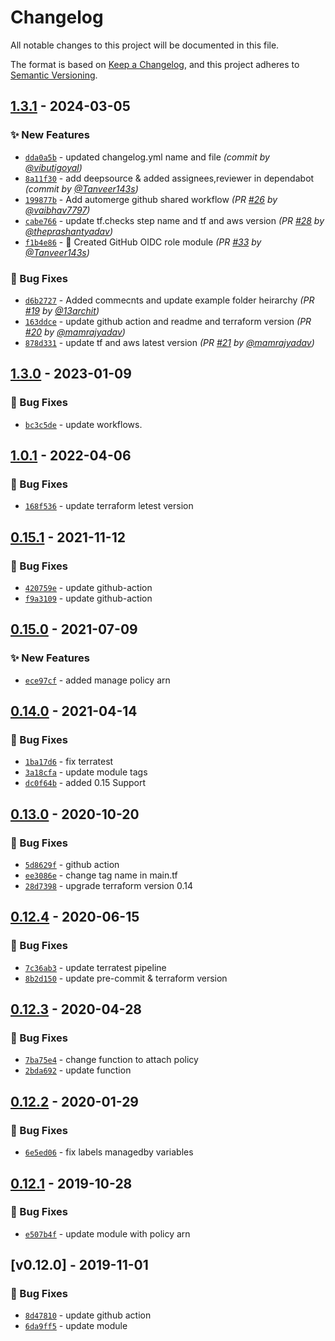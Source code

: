 # Changelog
All notable changes to this project will be documented in this file.

The format is based on [Keep a Changelog](https://keepachangelog.com/en/1.0.0/),
and this project adheres to [Semantic Versioning](https://semver.org/spec/v2.0.0.html).

## [1.3.1] - 2024-03-05
### :sparkles: New Features
- [`dda0a5b`](https://github.com/clouddrove/terraform-aws-iam-role/commit/dda0a5b2ca09c9ea80cdb190c184a99220a448a8) - updated changelog.yml name and file *(commit by [@vibutigoyal](https://github.com/vibutigoyal))*
- [`8a11f30`](https://github.com/clouddrove/terraform-aws-iam-role/commit/8a11f30fb45dacc419e7cf2e238c1d5c526153a8) - add deepsource & added assignees,reviewer in dependabot *(commit by [@Tanveer143s](https://github.com/Tanveer143s))*
- [`199877b`](https://github.com/clouddrove/terraform-aws-iam-role/commit/199877bd41e544140abd91064292db83f4a586c1) - Add automerge github shared workflow *(PR [#26](https://github.com/clouddrove/terraform-aws-iam-role/pull/26) by [@vaibhav7797](https://github.com/vaibhav7797))*
- [`cabe766`](https://github.com/clouddrove/terraform-aws-iam-role/commit/cabe766f37c82ed5e18e36d378f04ed398932cf9) - update tf.checks step name and tf and aws version *(PR [#28](https://github.com/clouddrove/terraform-aws-iam-role/pull/28) by [@theprashantyadav](https://github.com/theprashantyadav))*
- [`f1b4e86`](https://github.com/clouddrove/terraform-aws-iam-role/commit/f1b4e8639dcd1fb971389be33f5cd34657c6f6f4) - :rocket: Created GitHub OIDC role module *(PR [#33](https://github.com/clouddrove/terraform-aws-iam-role/pull/33) by [@Tanveer143s](https://github.com/Tanveer143s))*

### :bug: Bug Fixes
- [`d6b2727`](https://github.com/clouddrove/terraform-aws-iam-role/commit/d6b2727d3022a60e0cc90093e9d16af820b91032) - Added commecnts and update example folder heirarchy *(PR [#19](https://github.com/clouddrove/terraform-aws-iam-role/pull/19) by [@13archit](https://github.com/13archit))*
- [`163ddce`](https://github.com/clouddrove/terraform-aws-iam-role/commit/163ddce7019f03481057036022f4323e7c082c76) - update github action and readme and terraform version *(PR [#20](https://github.com/clouddrove/terraform-aws-iam-role/pull/20) by [@mamrajyadav](https://github.com/mamrajyadav))*
- [`878d331`](https://github.com/clouddrove/terraform-aws-iam-role/commit/878d33170c29a626cc7fa3d3cc569db3d451abc1) - update tf and aws latest version *(PR [#21](https://github.com/clouddrove/terraform-aws-iam-role/pull/21) by [@mamrajyadav](https://github.com/mamrajyadav))*


## [1.3.0] - 2023-01-09
### :bug: Bug Fixes
- [`bc3c5de`](https://github.com/clouddrove/terraform-aws-iam-role/commit/bc3c5dead1bd6f62eabe9ebb50a18d527b62a0c7) - update workflows.

## [1.0.1] - 2022-04-06
### :bug: Bug Fixes
- [`168f536`](https://github.com/clouddrove/terraform-aws-iam-role/commit/168f5363cbfeca9cfe6b0a76c35390a2e678dcb0) - update terraform letest version


## [0.15.1] - 2021-11-12
### :bug: Bug Fixes
- [`420759e`](https://github.com/clouddrove/terraform-aws-iam-role/commit/420759e28cd9ff67cef24aa902eb3a104ee97183) - update github-action
- [`f9a3109`](https://github.com/clouddrove/terraform-aws-iam-role/commit/f9a3109470bcef6146426aeb518bbc757c800d27) - update github-action


## [0.15.0] - 2021-07-09
### :sparkles: New Features
- [`ece97cf`](https://github.com/clouddrove/terraform-aws-iam-role/commit/ece97cf295da1e94555dfa1c3f7a7b46d197ca18) - added manage policy arn


## [0.14.0] - 2021-04-14
### :bug: Bug Fixes
- [`1ba17d6`](https://github.com/clouddrove/terraform-aws-iam-role/commit/1ba17d6758a6df1788191e2d55a3c36590e48e7a) - fix terratest
- [`3a18cfa`](https://github.com/clouddrove/terraform-aws-iam-role/commit/3a18cfa317749e33d00146287805527998c8ae4f) - update module tags
- [`dc0f64b`](https://github.com/clouddrove/terraform-aws-iam-role/commit/dc0f64b48a8256f4141c477c0daef2aee639da5f) - added 0.15 Support


## [0.13.0] - 2020-10-20
### :bug: Bug Fixes
- [`5d8629f`](https://github.com/clouddrove/terraform-aws-iam-role/commit/5d8629fdf3ca3c2a13e57b01fa51921869f57d02) - github action
- [`ee3086e`](https://github.com/clouddrove/terraform-aws-iam-role/commit/ee3086e1f2f90037ac25746e9f518245c25efc28) - change tag name in main.tf
- [`28d7398`](https://github.com/clouddrove/terraform-aws-iam-role/commit/28d739855278a633646e496883b8769e0e91457f) - upgrade terraform version 0.14


## [0.12.4] - 2020-06-15
### :bug: Bug Fixes
- [`7c36ab3`](https://github.com/clouddrove/terraform-aws-iam-role/commit/7c36ab3c92d50ed4cec28f7f5072baa93db6e344) - update terratest pipeline
- [`8b2d150`](https://github.com/clouddrove/terraform-aws-iam-role/commit/8b2d150644a06f2bd3ff6bb5076d3f260d7c71fd) - update pre-commit & terraform version


## [0.12.3] - 2020-04-28
### :bug: Bug Fixes
- [`7ba75e4`](https://github.com/clouddrove/terraform-aws-iam-role/commit/7ba75e49a7f3162b7f8ac6f68f9309eda5362864) - change function to attach policy
- [`2bda692`](https://github.com/clouddrove/terraform-aws-iam-role/commit/2bda6929a528a49e46b90c0eff08b4395eca8182) - update function


## [0.12.2] - 2020-01-29
### :bug: Bug Fixes
- [`6e5ed06`](https://github.com/clouddrove/terraform-aws-iam-role/commit/6e5ed06bcf8924faf0a50601b92eb99ea938dd0a) - fix labels managedby variables


## [0.12.1] - 2019-10-28
### :bug: Bug Fixes
- [`e507b4f`](https://github.com/clouddrove/terraform-aws-iam-role/commit/e507b4f918434ba4d2ce6696ff3688339f553bb6) - update module with policy arn


## [v0.12.0] - 2019-11-01
### :bug: Bug Fixes
- [`8d47810`](https://github.com/clouddrove/terraform-aws-iam-role/commit/8d4781077e4ee481314795e7f5642f81197e4485) - update github action
- [`6da9ff5`](https://github.com/clouddrove/terraform-aws-iam-role/commit/6da9ff5d177e5f6c92586a3be9a307bc58dc2950) - update module


[0.12.0]: https://github.com/clouddrove/terraform-aws-iam-role/compare/0.12.0...master
[0.12.1]: https://github.com/clouddrove/terraform-aws-iam-role/compare/0.12.0...0.12.1
[0.12.2]: https://github.com/clouddrove/terraform-aws-iam-role/compare/0.12.1...0.12.2
[0.12.3]: https://github.com/clouddrove/terraform-aws-iam-role/compare/0.12.2...0.12.3
[0.12.4]: https://github.com/clouddrove/terraform-aws-iam-role/compare/0.12.3...0.12.4
[0.13.0]: https://github.com/clouddrove/terraform-aws-iam-role/compare/0.12.4...0.13.0
[0.14.0]: https://github.com/clouddrove/terraform-aws-iam-role/compare/0.13.0...0.14.0
[0.15.0]: https://github.com/clouddrove/terraform-aws-iam-role/compare/0.14.0...0.15.0
[0.15.1]: https://github.com/clouddrove/terraform-aws-iam-role/compare/0.15.0...0.15.1
[1.0.1]: https://github.com/clouddrove/terraform-aws-iam-role/compare/0.15.1...1.0.1
[1.3.0]: https://github.com/clouddrove/terraform-aws-iam-role/compare/1.0.1...1.3.0
[1.3.1]: https://github.com/clouddrove/terraform-aws-iam-role/compare/1.3.0...1.3.1